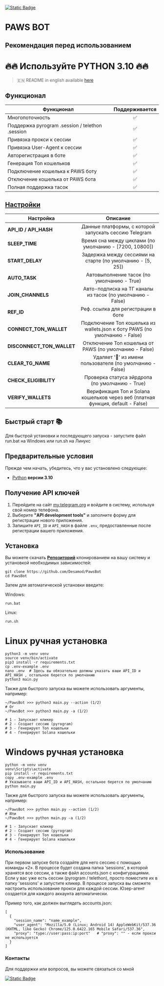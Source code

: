 [![Static Badge](https://img.shields.io/badge/Telegram-Bot%20Link-Link?style=for-the-badge&logo=Telegram&logoColor=white&logoSize=auto&color=blue)](https://t.me/PAWSOG_bot/PAWS?startapp=idqtVYZG)

# PAWS BOT
## Рекомендация перед использованием

# 🔥🔥 Используйте PYTHON 3.10 🔥🔥

> 🇪🇳 README in english available [here](README.md)

## Функционал  
| Функционал                                      | Поддерживается |
|-------------------------------------------------|:--------------:|
| Многопоточность                                 |       ✅        |
| Поддержка pyrogram .session / telethon .session |       ✅        |
| Привязка прокси к сессии                        |       ✅        |
| Привязка User-Agent к сессии                    |       ✅        |
| Авторегистрация в боте                          |       ✅        |
| Генерация Ton кошельков                         |       ✅        |
| Подключение кошелька к PAWS боту                |       ✅        |
| Отключение кошелька от PAWS бота                |       ✅        |
| Полная поддержка тасок                          |       ✅        |




## [Настройки](https://github.com/Desamod/PawsBot/blob/master/.env-example/)
| Настройка                    |                                    Описание                                     |
|------------------------------|:-------------------------------------------------------------------------------:|
| **API_ID / API_HASH**        |              Данные платформы, с которой запускать сессию Telegram              | 
| **SLEEP_TIME**               |             Время сна между циклами (по умолчанию - [7200, 10800])              |
| **START_DELAY**              |           Задержка между сессиями на старте (по умолчанию - [5, 25])            |
| **AUTO_TASK**                |                   Автовыполнение тасок (по умолчанию - True)                    |
| **JOIN_CHANNELS**            |           Авто-подписка на ТГ каналы из тасок (по умолчанию - False)            |
| **REF_ID**                   |                       Реф. ссылка для регистрации в боте                        |
| **CONNECT_TON_WALLET**       |   Подключение Ton кошелька из wallets.json к боту PAWS (по умолчанию - False)   |
| **DISCONNECT_TON_WALLET**    |             Отключение Ton кошелька от PAWS (по умолчанию - False)              |
| **CLEAR_TG_NAME**            |            Удаляет '🐾' из имени пользователя (по умолчанию - False)            |
| **CHECK_ELIGIBILITY**        |                 Проверка статуса эйрдропа (по умолчанию - True)                 |
| **VERIFY_WALLETS**           | Верификация Ton и Solana кошельков через веб (платная функция, default - False) |

## Быстрый старт 📚

Для быстрой установки и последующего запуска - запустите файл run.bat на Windows или run.sh на Линукс

## Предварительные условия
Прежде чем начать, убедитесь, что у вас установлено следующее:
- [Python](https://www.python.org/downloads/) **версии 3.10**

## Получение API ключей
1. Перейдите на сайт [my.telegram.org](https://my.telegram.org) и войдите в систему, используя свой номер телефона.
2. Выберите **"API development tools"** и заполните форму для регистрации нового приложения.
3. Запишите `API_ID` и `API_HASH` в файле `.env`, предоставленные после регистрации вашего приложения.

## Установка
Вы можете скачать [**Репозиторий**](https://github.com/Desamod/PawsBot) клонированием на вашу систему и установкой необходимых зависимостей:
```shell
git clone https://github.com/Desamod/PawsBot
cd PawsBot
```

Затем для автоматической установки введите:

Windows:
```shell
run.bat
```

Linux:
```shell
run.sh
```

# Linux ручная установка
```shell
python3 -m venv venv
source venv/bin/activate
pip3 install -r requirements.txt
cp .env-example .env
nano .env  # Здесь вы обязательно должны указать ваши API_ID и API_HASH , остальное берется по умолчанию
python3 main.py
```

Также для быстрого запуска вы можете использовать аргументы, например:
```shell
~/PawsBot >>> python3 main.py --action (1/2)
# Or
~/PawsBot >>> python3 main.py -a (1/2)

# 1 - Запускает кликер
# 2 - Создает сессию (pyrogram)
# 3 - Генерирует Ton кошельки
# 4 - Генерирует Solana кошельки
```

# Windows ручная установка
```shell
python -m venv venv
venv\Scripts\activate
pip install -r requirements.txt
copy .env-example .env
# Указываете ваши API_ID и API_HASH, остальное берется по умолчанию
python main.py
```

Также для быстрого запуска вы можете использовать аргументы, например:
```shell
~/PawsBot >>> python main.py --action (1/2)
# Или
~/PawsBot >>> python main.py -a (1/2)

# 1 - Запускает кликер
# 2 - Создает сессию (pyrogram)
# 3 - Генерирует Ton кошельки
# 4 - Генерирует Solana кошельки
```
### Использование
При первом запуске бота создайте для него сессию с помощью команды «2». В процессе будет создана папка 'sessions', в которой хранятся все сессии, а также файл accounts.json с конфигурациями.
Если у вас уже есть сессии (pyrogram / telethon), просто поместите их в папку 'sessions' и запустите кликер. В процессе запуска вы сможете настроить использование прокси для каждой сессии.
Юзер-агент создается для каждого аккаунта автоматически.

Пример того, как должен выглядеть accounts.json:
```shell
[
  {
    "session_name": "name_example",
    "user_agent": "Mozilla/5.0 (Linux; Android 14) AppleWebKit/537.36 (KHTML, like Gecko) Chrome/125.0.6422.165 Mobile Safari/537.36",
    "proxy": "type://user:pass:ip:port"   # "proxy": "" - если прокси не используется
  }
]
```

### Контакты

Для поддержки или вопросов, вы можете связаться со мной

[![Static Badge](https://img.shields.io/badge/Telegram-Channel-Link?style=for-the-badge&logo=Telegram&logoColor=white&logoSize=auto&color=blue)](https://t.me/desforge_cryptwo)

